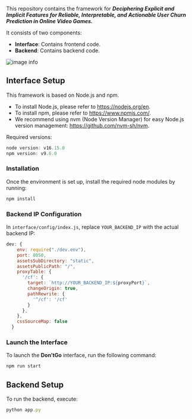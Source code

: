 This repository contains the framework for ***Deciphering Explicit and Implicit Features for Reliable, Interpretable, and Actionable User Churn Prediction in Online Video Games.***

It consists of two components:

- **Interface**: Contains frontend code.
- **Backend**: Contains backend code.

![image info](framework.png)

## Interface Setup

This framework is based on Node.js and npm.

- To install Node.js, please refer to https://nodejs.org/en.
- To install npm, please refer to https://www.npmjs.com/.
- We recommend using nvm (Node Version Manager) for easy Node.js version management: https://github.com/nvm-sh/nvm.

Required versions:

```jsx
node version: v16.15.0
npm version: v9.6.0
```

### Installation

Once the environment is set up, install the required node modules by running:

```jsx
npm install
```

### Backend IP Configuration

In `interface/config/index.js`, replace `YOUR_BACKEND_IP` with the actual backend IP:

```jsx
dev: {
    env: require("./dev.env"),
    port: 8050,
    assetsSubDirectory: "static",
    assetsPublicPath: "/",
    proxyTable: {
      '/cf': {
        target: `http://YOUR_BACKEND_IP:${proxyPort}`,
        changeOrigin: true,
        pathRewrite: {
          '^/cf': '/cf'
        }
      },
    },
    cssSourceMap: false
  }
```

### Launch the Interface

To launch the **Don’tGo** interface, run the following command:

```jsx
npm run start
```

## Backend Setup

To run the backend, execute:

```jsx
python app.py
```